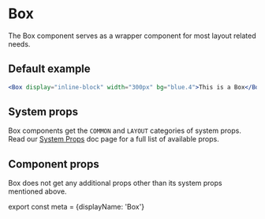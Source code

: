 # Box

The Box component serves as a wrapper component for most layout related needs.

## Default example

```.jsx
<Box display="inline-block" width="300px" bg="blue.4">This is a Box</Box>
```

## System props

Box components get the `COMMON` and `LAYOUT` categories of system props. Read our [System Props](/components/docs/system-props) doc page for a full list of available props.

## Component props

Box does not get any additional props other than its system props mentioned above.


export const meta = {displayName: 'Box'}
